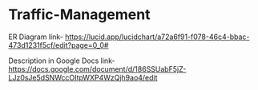 # Traffic-Management

ER Diagram link- https://lucid.app/lucidchart/a72a6f91-f078-46c4-bbac-473d1231f5cf/edit?page=0_0#

Description in Google Docs link- https://docs.google.com/document/d/186SSUabF5jZ-LJz0sJe5dSNWccOItpWXP4WzQjh9ao4/edit
